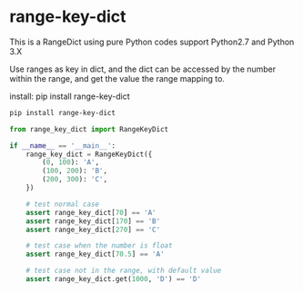 # range-key-dict

This is a RangeDict using pure Python codes support Python2.7 and Python 3.X


Use ranges as key in dict, and the dict can be accessed by the number within the range, and get the value the range mapping to.

install: pip install range-key-dict

```bash
pip install range-key-dict
```

```Python
from range_key_dict import RangeKeyDict

if __name__ == '__main__':
    range_key_dict = RangeKeyDict({
        (0, 100): 'A',
        (100, 200): 'B',
        (200, 300): 'C',
    })

    # test normal case
    assert range_key_dict[70] == 'A'
    assert range_key_dict[170] == 'B'
    assert range_key_dict[270] == 'C'

    # test case when the number is float
    assert range_key_dict[70.5] == 'A'

    # test case not in the range, with default value
    assert range_key_dict.get(1000, 'D') == 'D'
```

